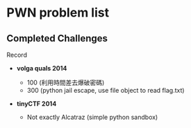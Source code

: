 # PWN problem list

## Completed Challenges
Record

* **volga quals 2014**
	- 100 (利用時間差去爆破密碼)
	- 300 (python jail escape, use file object to read flag.txt)

* **tinyCTF 2014**
	- Not exactly Alcatraz (simple python sandbox)
